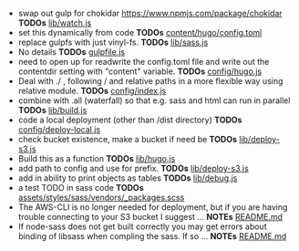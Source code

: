 - swap out gulp for chokidar https://www.npmjs.com/package/chokidar __TODOs__ [lib/watch.js](lib/watch.js)
- set this dynamically from code __TODOs__ [content/hugo/config.toml](content/hugo/config.toml)
- replace gulpfs with just vinyl-fs. __TODOs__ [lib/sass.js](lib/sass.js)
- No details __TODOs__ [gulpfile.js](gulpfile.js)
- need to open up for readwrite the config.toml file and write out the contentdir setting with "content" variable. __TODOs__ [config/hugo.js](config/hugo.js)
- Deal with ./ , following / and relative paths in a more flexible way using relative module. __TODOs__ [config/index.js](config/index.js)
- combine with .all (waterfall) so that e.g. sass and html can run in parallel __TODOs__ [lib/build.js](lib/build.js)
- code a local deployment (other than /dist directory) __TODOs__ [config/deploy-local.js](config/deploy-local.js)
- check bucket existence, make a bucket if need be __TODOs__ [lib/deploy-s3.js](lib/deploy-s3.js)
- Build this as a function __TODOs__ [lib/hugo.js](lib/hugo.js)
- add path to config and use for prefix. __TODOs__ [lib/deploy-s3.js](lib/deploy-s3.js)
- add in ability to print objects as tables __TODOs__ [lib/debug.js](lib/debug.js)
- a test TODO in sass code __TODOs__ [assets/styles/sass/vendors/_packages.scss](assets/styles/sass/vendors/_packages.scss)
- The AWS-CLI is no longer needed for deployment, but if you are having trouble connecting to your S3 bucket I suggest ... __NOTEs__ [README.md](README.md)
- If node-sass does not get built correctly you may get errors about binding of libsass when compling the sass.  If so ... __NOTEs__ [README.md](README.md)
